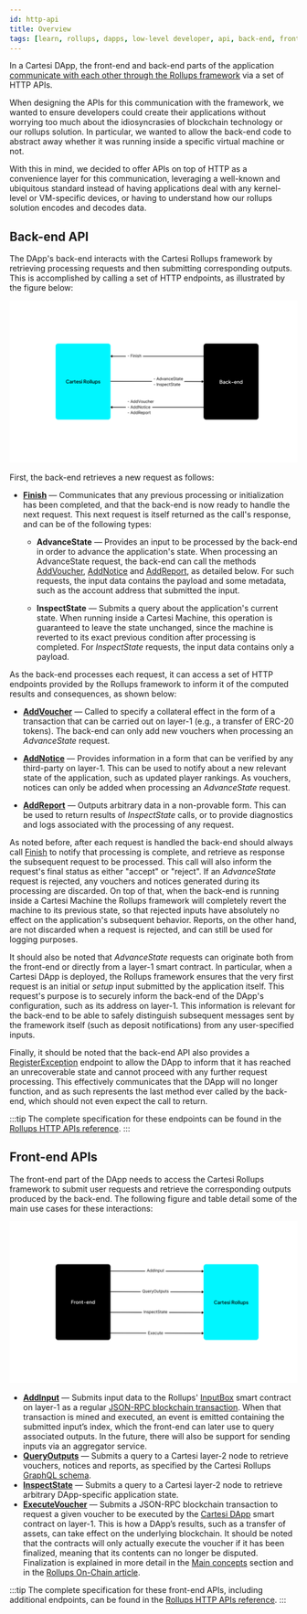 ```yaml
---
id: http-api
title: Overview
tags: [learn, rollups, dapps, low-level developer, api, back-end, front-end]
---
```


In a Cartesi DApp, the front-end and back-end parts of the application [communicate with each other through the Rollups framework](./dapp-architecture.md#communication) via a set of HTTP APIs.

When designing the APIs for this communication with the framework, we wanted to ensure developers could create their applications without worrying too much about the idiosyncrasies of blockchain technology or our rollups solution. In particular, we wanted to allow the back-end code to abstract away whether it was running inside a specific virtual machine or not.

With this in mind, we decided to offer APIs on top of HTTP as a convenience layer for this communication, leveraging a well-known and ubiquitous standard instead of having applications deal with any kernel-level or VM-specific devices, or having to understand how our rollups solution encodes and decodes data.

## Back-end API

The DApp's back-end interacts with the Cartesi Rollups framework by retrieving processing requests and then submitting corresponding outputs. This is accomplished by calling a set of HTTP endpoints, as illustrated by the figure below:

![img](./back-end-api.png)

First, the back-end retrieves a new request as follows:

* [**Finish**](./api/rollup/finish.api.mdx) — Communicates that any previous processing or initialization has been completed, and that the back-end is now ready to handle the next request. This next request is itself returned as the call's response, and can be of the following types:

  * **AdvanceState** — Provides an input to be processed by the back-end in order to advance the application's state. When processing an AdvanceState request, the back-end can call the methods [AddVoucher](./api/rollup/add-voucher.api.mdx), [AddNotice](./api/rollup/add-notice.api.mdx) and [AddReport](./api/rollup/add-report.api.mdx), as detailed below. For such requests, the input data contains the payload and some metadata, such as the account address that submitted the input.

  * **InspectState** — Submits a query about the application's current state. When running inside a Cartesi Machine, this operation is guaranteed to leave the state unchanged, since the machine is reverted to its exact previous condition after processing is completed. For *InspectState* requests, the input data contains only a payload.

As the back-end processes each request, it can access a set of HTTP endpoints provided by the Rollups framework to inform it of the computed results and consequences, as shown below:

* [**AddVoucher**](./api/rollup/add-voucher.api.mdx) — Called to specify a collateral effect in the form of a transaction that can be carried out on layer-1 (e.g., a transfer of ERC-20 tokens). The back-end can only add new vouchers when processing an *AdvanceState* request.

* [**AddNotice**](./api/rollup/add-notice.api.mdx) — Provides information in a form that can be verified by any third-party on layer-1. This can be used to notify about a new relevant state of the application, such as updated player rankings. As vouchers, notices can only be added when processing an *AdvanceState* request.

* [**AddReport**](./api/rollup/add-report.api.mdx) — Outputs arbitrary data in a non-provable form. This can be used to return results of *InspectState* calls, or to provide diagnostics and logs associated with the processing of any request.

As noted before, after each request is handled the back-end should always call [Finish](./api/rollup/finish.api.mdx) to notify that processing is complete, and retrieve as response the subsequent request to be processed. This call will also inform the request's final status as either "accept" or "reject". If an *AdvanceState* request is rejected, any vouchers and notices generated during its processing are discarded. On top of that, when the back-end is running inside a Cartesi Machine the Rollups framework will completely revert the machine to its previous state, so that rejected inputs have absolutely no effect on the application's subsequent behavior. Reports, on the other hand, are not discarded when a request is rejected, and can still be used for logging purposes.

It should also be noted that *AdvanceState* requests can originate both from the front-end or directly from a layer-1 smart contract. In particular, when a Cartesi DApp is deployed, the Rollups framework ensures that the very first request is an initial or *setup* input submitted by the application itself. This request's purpose is to securely inform the back-end of the DApp's configuration, such as its address on layer-1. This information is relevant for the back-end to be able to safely distinguish subsequent messages sent by the framework itself (such as deposit notifications) from any user-specified inputs.

Finally, it should be noted that the back-end API also provides a [RegisterException](./api/rollup/register-exception.api.mdx) endpoint to allow the DApp to inform that it has reached an unrecoverable state and cannot proceed with any further request processing. This effectively communicates that the DApp will no longer function, and as such represents the last method ever called by the back-end, which should not even expect the call to return.

:::tip
The complete specification for these endpoints can be found in the [Rollups HTTP APIs reference](../api/back-end).
:::

## Front-end APIs

The front-end part of the DApp needs to access the Cartesi Rollups framework to submit user requests and retrieve the corresponding outputs produced by the back-end. The following figure and table detail some of the main use cases for these interactions:

![img](./front-end-api.png)

* [**AddInput**](./api/json-rpc/sol-input.md#addinput) — Submits input data to the Rollups' [InputBox](./api/json-rpc/sol-input.md) smart contract on layer-1 as a regular [JSON-RPC blockchain transaction](https://ethereum.org/en/developers/docs/apis/json-rpc/). When that transaction is mined and executed, an event is emitted containing the submitted input’s index, which the front-end can later use to query associated outputs. In the future, there will also be support for sending inputs via an aggregator service.
* [**QueryOutputs**](./api/graphql/basics.md) — Submits a query to a Cartesi layer-2 node to retrieve vouchers, notices and reports, as specified by the Cartesi Rollups [GraphQL schema](https://github.com/cartesi/rollups-examples/blob/main/frontend-console/graphql/schema.graphql).
* [**InspectState**](./api/inspect/inspect.api.mdx) — Submits a query to a Cartesi layer-2 node to retrieve arbitrary DApp-specific application state.
* [**ExecuteVoucher**](./api/json-rpc/sol-output.md#executevoucher) — Submits a JSON-RPC blockchain transaction to request a given voucher to be executed by the [Cartesi DApp](./api/json-rpc/sol-output.md) smart contract on layer-1. This is how a DApp’s results, such as a transfer of assets, can take effect on the underlying blockchain. It should be noted that the contracts will only actually execute the voucher if it has been finalized, meaning that its contents can no longer be disputed. Finalization is explained in more detail in the [Main concepts](./components.md#epochs) section and in the [Rollups On-Chain article](https://medium.com/cartesi/rollups-on-chain-d749744a9cb3).

:::tip
The complete specification for these front-end APIs, including additional endpoints, can be found in the [Rollups HTTP APIs reference](../api/front-end).
:::
